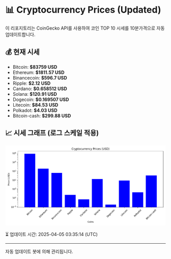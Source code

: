 
# 📊 Cryptocurrency Prices (Updated)

이 리포지토리는 CoinGecko API를 사용하여 코인 TOP 10 시세를 10분가격으로 자동 업데이트합니다.

## 💰 현재 시세
- Bitcoin: **$83759 USD**
- Ethereum: **$1811.57 USD**
- Binancecoin: **$596.7 USD**
- Ripple: **$2.12 USD**
- Cardano: **$0.658512 USD**
- Solana: **$120.91 USD**
- Dogecoin: **$0.169507 USD**
- Litecoin: **$84.53 USD**
- Polkadot: **$4.03 USD**
- Bitcoin-cash: **$299.88 USD**

## 📈 시세 그래프 (로그 스케일 적용)
![Crypto Prices](crypto_prices.png)

⏳ 업데이트 시간: 2025-04-05 03:35:14 (UTC)

---
자동 업데이트 봇에 의해 관리됩니다.
